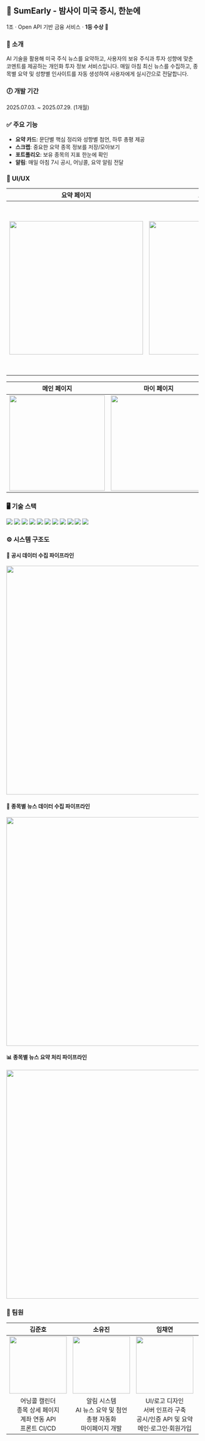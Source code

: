 ## 🌙 SumEarly - 밤사이 미국 증시, 한눈에

1조 · Open API 기반 금융 서비스 · **1등 수상** 🥇

### 📢 소개
AI 기술을 활용해 미국 주식 뉴스를 요약하고, 사용자의 보유 주식과 투자 성향에 맞춘 코멘트를 제공하는 개인화 투자 정보 서비스입니다. 매일 아침 최신 뉴스를 수집하고, 종목별 요약 및 성향별 인사이트를 자동 생성하여 사용자에게 실시간으로 전달합니다.


### 🕖 개발 기간
2025.07.03. ~ 2025.07.29. (1개월)


### ✅ 주요 기능
- **요약 카드**: 문단별 핵심 정리와 성향별 첨언, 하루 총평 제공
- **스크랩**: 중요한 요약 종목 정보를 저장/모아보기
- **포트폴리오**: 보유 종목의 지표 한눈에 확인
- **알림**: 매일 아침 7시 공시, 어닝콜, 요약 알림 전달


### 📱 UI/UX

| 요약 페이지 | 스크랩 페이지 | 온보딩 페이지 | 알림 페이지 |
|:---:|:---:|:---:|:---:|
| <img src="https://github.com/user-attachments/assets/b9e1e3cf-0d08-4a03-9bfe-1f17d2767f7f" width="350"/> | <img src="https://github.com/user-attachments/assets/b2ef98b0-a562-476f-977c-e02557c72b63" width="350"/> | <img src="https://github.com/user-attachments/assets/1e6cdd32-81c8-46e6-964e-227bebe4fc7e" width="200" height="450"/> | <img src="https://github.com/user-attachments/assets/5e2bc5ea-c5d1-4ac2-8327-e2de8e0c0760" width="250"/>  |

| 메인 페이지 | 마이 페이지 | 종목 상세 페이지 | 로그인 페이지 |
|:---:|:---:|:---:|:---:|
| <img src="https://github.com/user-attachments/assets/8b47ab59-26de-4f78-ab6d-ca06d29300ce" width="250"/> | <img src="https://github.com/user-attachments/assets/8db5dc70-f35a-4938-b418-e98a0efa94f1" width="250"/> | <img src="https://github.com/user-attachments/assets/6a8ba61c-cf35-48d1-ae80-c12d783a9ba3" width="250"/> | <img src="https://github.com/user-attachments/assets/ab4a619c-5f32-4e3f-ac88-5c6c9968ddbb" width="250"/> |



### 🖥️ 기술 스택
<div style="display:inline;"> 
    <img src="https://img.shields.io/badge/Next.js-000000?style=flat-square&logo=Next.js&logoColor=white"/> 
    <img src="https://img.shields.io/badge/Typescript-3178C6?style=flat-square&logo=TypeScript&logoColor=white"/> 
    <img src="https://img.shields.io/badge/TailwindCSS-06B6D4?style=flat-square&logo=tailwindcss&logoColor=white"/> 
    <img src="https://img.shields.io/badge/Figma-F24E1E?style=flat-square&logo=Figma&logoColor=white"/> 
</div>

<div style="display:inline;"> 
    <img src="https://img.shields.io/badge/Spring Boot-6DB33F?style=flat-square&logo=Spring-Boot&logoColor=white"/> 
    <img src="https://img.shields.io/badge/FastAPI-009688?style=flat-square&logo=fastapi&logoColor=white"/> 
    <img src="https://img.shields.io/badge/MariaDB-003545?style=flat-square&logo=MariaDB&logoColor=white"/> 
</div>

<div style="display:inline;"> 
    <img src="https://img.shields.io/badge/Amazon AWS-232F3E?style=flat-square&logo=amazonaws&logoColor=white"/> 
    <img src="https://img.shields.io/badge/Gabia-0C4A60?style=flat-square&logoColor=white"/> 
    <img src="https://img.shields.io/badge/Docker-2496ED?style=flat-square&logo=docker&logoColor=white"/> 
    <img src="https://img.shields.io/badge/GitHub Actions-2088FF?style=flat-square&logo=githubactions&logoColor=white"/> 
</div>



### ⚙️ 시스템 구조도

#### 📄 공시 데이터 수집 파이프라인
<img src="https://github.com/user-attachments/assets/d33c94aa-94a0-41da-8611-3eb4d6031ca5" width="600"/>

#### 📰 종목별 뉴스 데이터 수집 파이프라인
<img src="https://github.com/user-attachments/assets/8d6ef1ec-e5f3-4c5c-8161-5bedf7292a0c" width="600"/>

#### 📊 종목별 뉴스 요약 처리 파이프라인
<img src="https://github.com/user-attachments/assets/f2b6ba70-fd1a-4162-88c8-43f0f7e797a4" width="600"/>


### 👥 팀원

| 김준호 | 소유진 | 임채연 | 황인찬 |
|:---:|:---:|:---:|:---:|
| <img src="https://github.com/user-attachments/assets/8df2c018-ade0-4553-a7d2-7dee642d677c" width="150"/> | <img src="https://github.com/user-attachments/assets/cf6e2d15-3e18-4a9b-b5c2-225cbe98776a" width="150"/> | <img src="https://github.com/user-attachments/assets/ce5180b3-6ca1-4486-8e6e-ec5dfc67fa0a" width="150"/> | <img src="https://github.com/user-attachments/assets/32835def-f80d-40f9-852e-0b2930e9e20f" width="150"/> |
| 어닝콜 캘린더<br/>종목 상세 페이지<br/>계좌 연동 API<br/>프론트 CI/CD | 알림 시스템<br/>AI 뉴스 요약 및 첨언<br/>총평 자동화<br/>마이페이지 개발 | UI/로고 디자인<br/>서버 인프라 구축<br/>공시/인증 API 및 요약<br/>메인·로그인·회원가입 | 카드/스크랩 페이지<br/>뉴스 크롤링 시스템<br/>반응형 UI 구현<br/>요약 카드 스타일링 |


